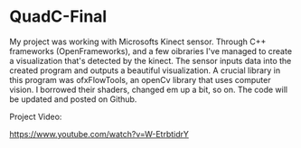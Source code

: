 # QuadC-Final
My project was working with Microsofts Kinect sensor. Through C++ frameworks (OpenFrameworks), and a few oibraries I've managed to create a visualization that's detected by the kinect. The sensor inputs data into the created program and outputs a beautiful visualization. A crucial library in this program was ofxFlowTools, an openCv library that uses computer vision. I borrowed their shaders, changed em up a bit, so on. The code will be updated and posted on Github. 


Project Video:

https://www.youtube.com/watch?v=W-EtrbtidrY
